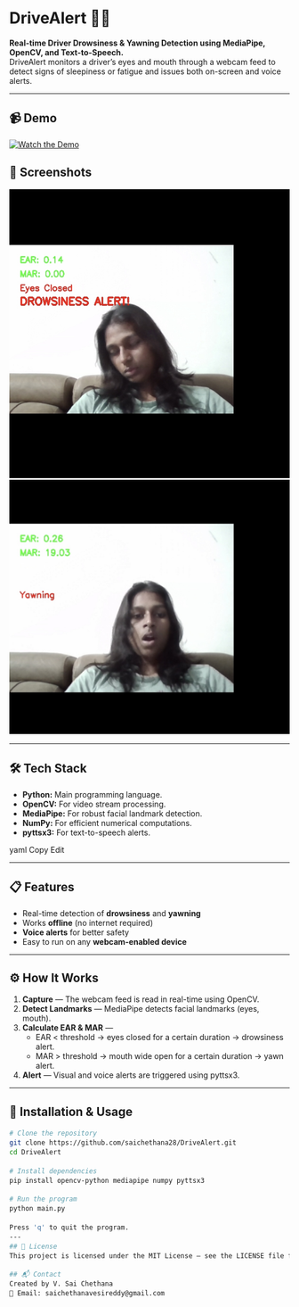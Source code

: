 # DriveAlert 🚗💤

**Real-time Driver Drowsiness & Yawning Detection using MediaPipe, OpenCV, and Text-to-Speech.**  
DriveAlert monitors a driver’s eyes and mouth through a webcam feed to detect signs of sleepiness or fatigue and issues both on-screen and voice alerts.

---

## 📹 Demo

[![Watch the Demo](demos/demo-thumb.png)](https://youtu.be/RvffPoNGilg)

## 📸 Screenshots

![Demo Image 1](demos/DriveAlert_DemoImage_1.PNG)  
![Demo Image 2](demos/DriveAlert_DemoImage_2.PNG)

---

## 🛠 Tech Stack

- **Python:** Main programming language.  
- **OpenCV:** For video stream processing.  
- **MediaPipe:** For robust facial landmark detection.  
- **NumPy:** For efficient numerical computations.  
- **pyttsx3:** For text-to-speech alerts.


yaml
Copy
Edit

---

## 📋 Features
- Real-time detection of **drowsiness** and **yawning**
- Works **offline** (no internet required)
- **Voice alerts** for better safety
- Easy to run on any **webcam-enabled device**

---

## ⚙️ How It Works

1. **Capture** — The webcam feed is read in real-time using OpenCV.
2. **Detect Landmarks** — MediaPipe detects facial landmarks (eyes, mouth).
3. **Calculate EAR & MAR** —  
   - EAR < threshold → eyes closed for a certain duration → drowsiness alert.  
   - MAR > threshold → mouth wide open for a certain duration → yawn alert.
4. **Alert** — Visual and voice alerts are triggered using pyttsx3.

---

## 🚀 Installation & Usage

```bash
# Clone the repository
git clone https://github.com/saichethana28/DriveAlert.git
cd DriveAlert

# Install dependencies
pip install opencv-python mediapipe numpy pyttsx3

# Run the program
python main.py

Press 'q' to quit the program.
---
## 📜 License
This project is licensed under the MIT License – see the LICENSE file for details.

## 📬 Contact
Created by V. Sai Chethana
📧 Email: saichethanavesireddy@gmail.com
